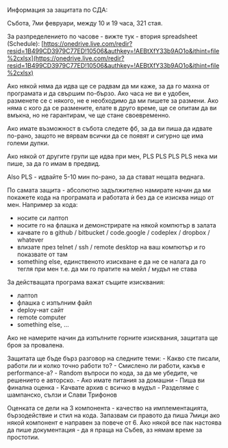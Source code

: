 ﻿Информация за защитата по СДА:

Събота, 7ми февруари, между 10 и 19 часа, 321 стая.

За разпределението по часове - вижте тук - втория spreadsheet (Schedule):
[https://onedrive.live.com/redir?resid=1B499CD3979C77ED!10506&authkey=!AEBtXfY33b9AO1o&ithint=file%2cxlsx](https://onedrive.live.com/redir?resid=1B499CD3979C77ED!10506&authkey=!AEBtXfY33b9AO1o&ithint=file%2cxlsx)

Ако някой няма да идва ще се радвам да ми каже, за да го махна от програмата и да
свършим по-бързо. Ако часа не ви е удобен, разменете се с някого, не е необходимо
да ми пишете за размени. Ако няма с кого да се размените, елате в друго време,
ще се опитам да ви вмъкна, но не гарантирам, че ще стане своевременно.

Ако имате възможност в събота следете фб, за да ви пиша да идвате по-рано,
защото не вярвам всички да се появят и сигурно ще има големи дупки.

Ако някой от другите групи ще идва при мен, PLS PLS PLS PLS нека ми пише, за
да го имам в предвид.

Also PLS - идвайте 5-10 мин по-рано, за да стават нещата веднага.

По самата защита - абсолютно задължително намирате начин да ми покажете кода на
програмата и работата ѝ без да се изисква нищо от мен.
Например за кода:

* носите си лаптоп
* носите го на флашка и демонстрирате на някой компютър в залата
* качвате го в github / bitbucket / code.google / codeplex / dropbox / whatever
* влизате през telnet / ssh / remote desktop на ваш компютър и го показвате от там
* something else, единственото изискване е да не се налага да го тегля при мен
т.е. да ми го пратите на мейл / мудъл не става

За действащата програма важат същите изисквания:

* лаптоп
* флашка с изпълним файл
* deploy-нат сайт
* remote computer
* something else, ...

Ако не намерите начин да изпълните горните изисквания, защитата ще броя за провалена.

Защитата ще бъде бърз разговор на следните теми:
    - Какво сте писали, работи ли и колко точно работи то?
    - Смислено ли работи, какъв е performance-а?
    - Random въпроси по кода, за да ме убедите, че решението е авторско.
    - Ако имате питания за домашни
    - Пиша ви финална оценка
    - Качвате архив с всичко в мудъл
    - Разделяме с шампанско, сълзи и Слави Трифонов

Оценката се дели на 3 компонента - качество на имплементацията, бързодействие и
стил на кода. Запазвам си правото да пиша 7мици ако някой компонент е направен
за повече от 6. Ако някой все пак настоява да пише документация - да я праща на
Събев, аз нямам време за простотии.
